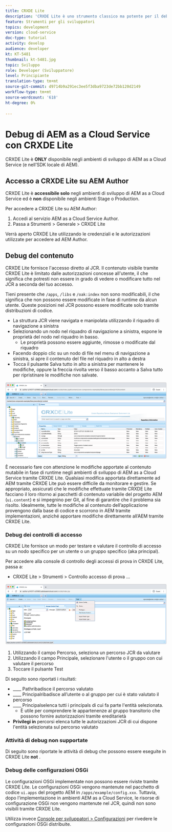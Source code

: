 ```yaml
---
title: CRXDE Lite
description: 'CRXDE Lite è uno strumento classico ma potente per il debug degli ambienti per sviluppatori di AEM as a Cloud Service. CRXDE Lite fornisce una suite di funzionalità che facilita il debug dall''ispezione di tutte le risorse e proprietà, dalla manipolazione delle parti mutabili del JCR e dalle indagini sulle autorizzazioni. '
feature: Strumenti per gli sviluppatori
topics: development
version: cloud-service
doc-type: tutorial
activity: develop
audience: developer
kt: KT-5481
thumbnail: kt-5481.jpg
topic: Sviluppo
role: Developer (Sviluppatore)
level: Principiante
translation-type: tm+mt
source-git-commit: d9714b9a291ec3ee5f3dba9723de72bb120d2149
workflow-type: tm+mt
source-wordcount: '618'
ht-degree: 0%

---
```



# Debug di AEM as a Cloud Service con CRXDE Lite

CRXDE Lite è __ONLY__ disponibile negli ambienti di sviluppo di AEM as a Cloud Service (e nell’SDK locale di AEM).

## Accesso a CRXDE Lite su AEM Author

CRXDE Lite è __accessibile solo__ negli ambienti di sviluppo di AEM as a Cloud Service ed è __non__ disponibile negli ambienti Stage o Production.

Per accedere a CRXDE Lite su AEM Author:

1. Accedi al servizio AEM as a Cloud Service Author.
1. Passa a Strumenti > Generale > CRXDE Lite

Verrà aperto CRXDE Lite utilizzando le credenziali e le autorizzazioni utilizzate per accedere ad AEM Author.

## Debug del contenuto

CRXDE Lite fornisce l&#39;accesso diretto al JCR. Il contenuto visibile tramite CRXDE Lite è limitato dalle autorizzazioni concesse all&#39;utente, il che significa che potresti non essere in grado di vedere o modificare tutto nel JCR a seconda del tuo accesso.

Tieni presente che `/apps`, `/libs` e `/oak:index` non sono modificabili, il che significa che non possono essere modificate in fase di runtime da alcun utente. Queste posizioni nel JCR possono essere modificate solo tramite distribuzioni di codice.

+ La struttura JCR viene navigata e manipolata utilizzando il riquadro di navigazione a sinistra
+ Selezionando un nodo nel riquadro di navigazione a sinistra, espone le proprietà del nodo nel riquadro in basso.
   + Le proprietà possono essere aggiunte, rimosse o modificate dal riquadro
+ Facendo doppio clic su un nodo di file nel menu di navigazione a sinistra, si apre il contenuto del file nel riquadro in alto a destra
+ Tocca il pulsante Salva tutto in alto a sinistra per mantenere le modifiche, oppure la freccia rivolta verso il basso accanto a Salva tutto per ripristinare le modifiche non salvate.

![CRXDE Lite - Debug del contenuto](./assets/crxde-lite/debugging-content.png)

È necessario fare con attenzione le modifiche apportate al contenuto mutabile in fase di runtime negli ambienti di sviluppo di AEM as a Cloud Service tramite CRXDE Lite.
Qualsiasi modifica apportata direttamente ad AEM tramite CRXDE Lite può essere difficile da monitorare e gestire. Se appropriato, assicurati che le modifiche effettuate tramite CRXDE Lite facciano il loro ritorno ai pacchetti di contenuto variabile del progetto AEM (`ui.content`) e si impegnino per Git, al fine di garantire che il problema sia risolto. Idealmente, tutte le modifiche al contenuto dell’applicazione provengono dalla base di codice e scorrono in AEM tramite implementazioni, anziché apportare modifiche direttamente all’AEM tramite CRXDE Lite.

### Debug dei controlli di accesso

CRXDE Lite fornisce un modo per testare e valutare il controllo di accesso su un nodo specifico per un utente o un gruppo specifico (aka principal).

Per accedere alla console di controllo degli accessi di prova in CRXDE Lite, passa a:

+ CRXDE Lite > Strumenti > Controllo accesso di prova ...

![CRXDE Lite - Controllo dell&#39;accesso ai test](./assets/crxde-lite/permissions__test-access-control.png)

1. Utilizzando il campo Percorso, seleziona un percorso JCR da valutare
1. Utilizzando il campo Principale, selezionare l&#39;utente o il gruppo con cui valutare il percorso
1. Toccare il pulsante Test

Di seguito sono riportati i risultati:

+ ____ Pathribadisce il percorso valutato
+ ____ Principalribadisce all’utente o al gruppo per cui è stato valutato il percorso
+ ____ Principalselenca tutti i principals di cui fa parte l&#39;entità selezionata.
   + È utile per comprendere le appartenenze al gruppo transitorio che possono fornire autorizzazioni tramite ereditarietà
+ __Privilegi in__ percorsi elenca tutte le autorizzazioni JCR di cui dispone l&#39;entità selezionata sul percorso valutato

### Attività di debug non supportate

Di seguito sono riportate le attività di debug che possono essere eseguite in CRXDE Lite __not__ .

### Debug delle configurazioni OSGi

Le configurazioni OSGi implementate non possono essere riviste tramite CRXDE Lite. Le configurazioni OSGi vengono mantenute nel pacchetto di codice `ui.apps` del progetto AEM in `/apps/example/config.xxx`. Tuttavia, dopo l’implementazione in ambienti AEM as a Cloud Service, le risorse di configurazione OSGi non vengono mantenute nel JCR, quindi non sono visibili tramite CRXDE Lite.

Utilizza invece [Console per sviluppatori > Configurazioni](./developer-console.md#configurations) per rivedere le configurazioni OSGi distribuite.

